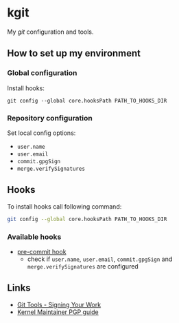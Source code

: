 # kgit

My _git_ configuration and tools.

## How to set up my environment

### Global configuration

Install hooks:
```
git config --global core.hooksPath PATH_TO_HOOKS_DIR
```

### Repository configuration

Set local config options:

* `user.name`
* `user.email`
* `commit.gpgSign`
* `merge.verifySignatures`

## Hooks

To install hooks call following command:
```sh
git config --global core.hooksPath PATH_TO_HOOKS_DIR
```

### Available hooks

- [pre-commit hook](hooks/pre-commit)
    - check if `user.name`, `user.email`, `commit.gpgSign` and
      `merge.verifySignatures` are configured

## Links

* [Git Tools - Signing Your Work](https://git-scm.com/book/en/v2/Git-Tools-Signing-Your-Work)
* [Kernel Maintainer PGP guide](https://www.kernel.org/doc/html/latest/process/maintainer-pgp-guide.html)
